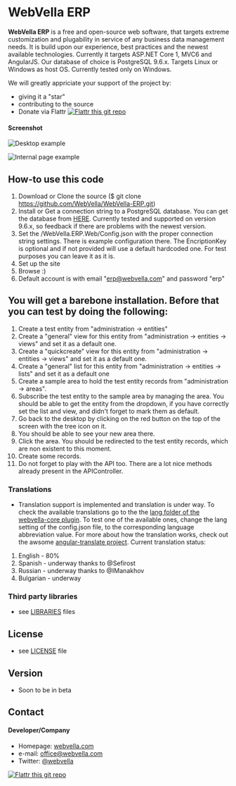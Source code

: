 WebVella ERP
======
**WebVella ERP** is a free and open-source web software, that targets extreme customization and plugability in service of any business data management needs. It is build upon our experience, best practices and the newest available technologies. Currently it targets ASP.NET Core 1, MVC6 and AngularJS. Our database of choice is PostgreSQL 9.6.x. Targets Linux or Windows as host OS. Currently tested only on Windows.

We will greatly appriciate your support of the project by: 
* giving it a "star" 
* contributing to the source
* Donate via Flattr [![Flattr this git repo](http://api.flattr.com/button/flattr-badge-large.png)](https://flattr.com/submit/auto?user_id=webvella&url=https://github.com/WebVella/WebVella-ERP&title=WebVella-ERP&language=&tags=github&category=software) 

#### Screenshot
![Desktop example](https://cloud.githubusercontent.com/assets/341637/7510849/05e25a66-f4a9-11e4-8d2a-b19113017986.PNG "desktop example")

![Internal page example](https://cloud.githubusercontent.com/assets/341637/7510850/05e35cae-f4a9-11e4-8bfb-81640d82ce72.PNG "internal page example")

## How-to use this code
1. Download or Clone the source ($ git clone https://github.com/WebVella/WebVella-ERP.git)
2. Install or Get a connection string to a PostgreSQL database. You can get the database from [HERE](http://www.postgresql.org/). Currently tested and supported on version 9.6.x, so feedback if there are problems with the newest version.
3. Set the /WebVella.ERP.Web/Config.json with the proper connection string settings. There is example configuration there. The EncriptionKey is optional and if not provided will use a default hardcoded one. For test purposes you can leave it as it is.
4. Set up the site 
5. Browse :)
6. Default account is with email "erp@webvella.com" and password "erp"


## You will get a barebone installation. Before that you can test by doing the following:
1. Create a test entity from "administration -> entities"
2. Create a "general" view for this entity from "administration -> entities -> views" and set it as a default one.
3. Create a "quickcreate" view for this entity from "administration -> entities -> views" and set it as a default one.
4. Create a "general" list for this entity from "administration -> entities -> lists" and set it as a default one
5. Create a sample area to hold the test entity records from "administration -> areas".
6. Subscribe the test entity to the sample area by managing the area. You should be able to get the entity from the dropdown, if you have correctly set the list and view, and didn't forget to mark them as default.
7. Go back to the desktop by clicking on the red button on the top of the screen with the tree icon on it.
8. You should be able to see your new area there. 
9. Click the area. You should be redirected to the test entity records, which are non existent to this moment.
10. Create some records.
11. Do not forget to play with the API too. There are a lot nice methods already present in the APIController.

### Translations
* Translation support is implemented and translation is under way. To check the available translations go to the the [lang folder of the webvella-core plugin](https://github.com/WebVella/WebVella-ERP/tree/master/WebVella.ERP.Web/wwwroot/plugins/webvella-core/lang). To test one of the available ones, change the lang setting of the config.json file, to the corresponding language abbreviation value. For more about how the translation works, check out the awsome [angular-translate project](https://angular-translate.github.io/).
Current translation status:
1. English - 80%
2. Spanish - underway thanks to @Sefirost
3. Russian - underway thanks to @IManakhov
4. Bulgarian - underway

### Third party libraries
* see [LIBRARIES](https://github.com/WebVella/WebVella-ERP/blob/master/LIBRARIES.md) files

## License 
* see [LICENSE](https://github.com/WebVella/WebVella-ERP/blob/master/LICENSE.txt) file

## Version 
* Soon to be in beta

## Contact
#### Developer/Company
* Homepage: [webvella.com](http://webvella.com)
* e-mail: [office@webvella.com](office@webvella.com)
* Twitter: [@webvella](https://twitter.com/webvella "webvella on twitter")


[![Flattr this git repo](http://api.flattr.com/button/flattr-badge-large.png)](https://flattr.com/submit/auto?user_id=webvella&url=https://github.com/WebVella/WebVella-ERP&title=WebVella-ERP&language=&tags=github&category=software) 